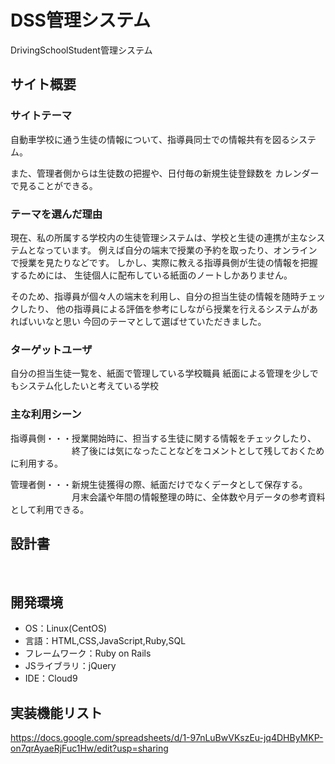 # DSS管理システム
<!--ここにアプリ名を入力-->
DrivingSchoolStudent管理システム
​
## サイト概要
### サイトテーマ
<!--何を『目的』とし、どのような『分類』なのかを簡潔に書く-->
自動車学校に通う生徒の情報について、指導員同士での情報共有を図るシステム。

また、管理者側からは生徒数の把握や、日付毎の新規生徒登録数を
カレンダーで見ることができる。

### テーマを選んだ理由
<!--なぜこのようなテーマにしたかを説明する-->
現在、私の所属する学校内の生徒管理システムは、学校と生徒の連携が主なシステムとなっています。
例えば自分の端末で授業の予約を取ったり、オンラインで授業を見たりなどです。
しかし、実際に教える指導員側が生徒の情報を把握するためには、
生徒個人に配布している紙面のノートしかありません。

そのため、指導員が個々人の端末を利用し、自分の担当生徒の情報を随時チェックしたり、
他の指導員による評価を参考にしながら授業を行えるシステムがあればいいなと思い
今回のテーマとして選ばせていただきました。
​
### ターゲットユーザ
<!--誰に使ってもらうかを具体的に記載する-->
自分の担当生徒一覧を、紙面で管理している学校職員
紙面による管理を少しでもシステム化したいと考えている学校
​
### 主な利用シーン
<!--どのような時に使うのかの状況を記載すること-->
指導員側・・・授業開始時に、担当する生徒に関する情報をチェックしたり、
　　　　　　　終了後には気になったことなどをコメントとして残しておくために利用する。

管理者側・・・新規生徒獲得の際、紙面だけでなくデータとして保存する。
　　　　　　　月末会議や年間の情報整理の時に、全体数や月データの参考資料として利用できる。
​
## 設計書
<!--テーマを設定・提出する時点では不要です-->
​
## 開発環境
- OS：Linux(CentOS)
- 言語：HTML,CSS,JavaScript,Ruby,SQL
- フレームワーク：Ruby on Rails
- JSライブラリ：jQuery
- IDE：Cloud9

## 実装機能リスト
https://docs.google.com/spreadsheets/d/1-97nLuBwVKszEu-jq4DHByMKP-on7qrAyaeRjFuc1Hw/edit?usp=sharing
